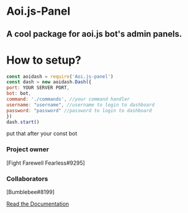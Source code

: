 # Aoi.js-Panel
## A cool package for aoi.js bot's admin panels.

# How to setup?
```js
const aoidash = require('Aoi.js-panel')
const dash = new aoidash.Dash({
port: YOUR SERVER PORT,
bot: bot,
command: './commands', //your command handler
username: "username", //username to login to dashboard
password: "password" //password to login to dashboard
})
dash.start()
```
put that after your const bot

### Project owner 
[Fight Farewell Fearless#9295]
### Collaborators
[Bumblebee#8199]

[Read the Documentation](http://cleverbeagle.com/packages/template)
